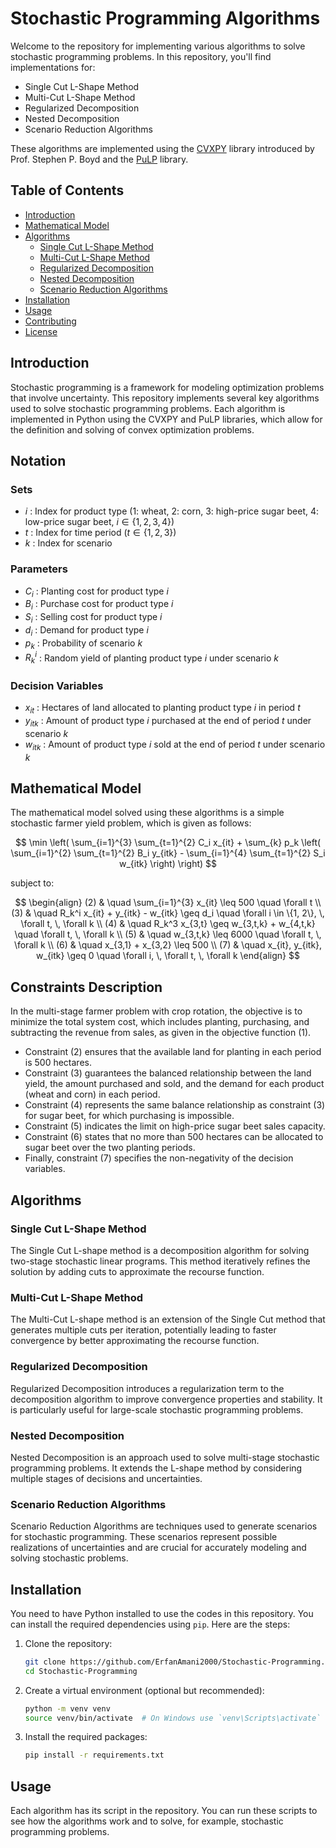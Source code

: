 # Stochastic Programming Algorithms

Welcome to the repository for implementing various algorithms to solve stochastic programming problems. In this repository, you'll find implementations for:

- Single Cut L-Shape Method
- Multi-Cut L-Shape Method
- Regularized Decomposition
- Nested Decomposition
- Scenario Reduction Algorithms

These algorithms are implemented using the [CVXPY](https://www.cvxpy.org/) library introduced by Prof. Stephen P. Boyd and the [PuLP](https://coin-or.github.io/pulp/) library.

## Table of Contents

- [Introduction](#introduction)
- [Mathematical Model](#mathematical-model)
- [Algorithms](#algorithms)
  - [Single Cut L-Shape Method](#single-cut-l-shape-method)
  - [Multi-Cut L-Shape Method](#multi-cut-l-shape-method)
  - [Regularized Decomposition](#regularized-decomposition)
  - [Nested Decomposition](#nested-decomposition)
  - [Scenario Reduction Algorithms](#scenario-reduction-algorithms)
- [Installation](#installation)
- [Usage](#usage)
- [Contributing](#contributing)
- [License](#license)

## Introduction

Stochastic programming is a framework for modeling optimization problems that involve uncertainty. This repository implements several key algorithms used to solve stochastic programming problems. Each algorithm is implemented in Python using the CVXPY and PuLP libraries, which allow for the definition and solving of convex optimization problems.

## Notation

### Sets
- $`i`$ : Index for product type (1: wheat, 2: corn, 3: high-price sugar beet, 4: low-price sugar beet, $`i \in \{1, 2, 3, 4\}`$)
- $`t`$ : Index for time period ($`t \in \{1, 2, 3\}`$)
- $`k`$ : Index for scenario

### Parameters
- $`C_i`$ : Planting cost for product type $`i`$
- $`B_i`$ : Purchase cost for product type $`i`$
- $`S_i`$ : Selling cost for product type $`i`$
- $`d_i`$ : Demand for product type $`i`$
- $`p_k`$ : Probability of scenario $`k`$
- $`R_k^i`$ : Random yield of planting product type $`i`$ under scenario $`k`$

### Decision Variables
- $`x_{it}`$ : Hectares of land allocated to planting product type $`i`$ in period $`t`$
- $`y_{itk}`$ : Amount of product type $`i`$ purchased at the end of period $`t`$ under scenario $`k`$
- $`w_{itk}`$ : Amount of product type $`i`$ sold at the end of period $`t`$ under scenario $`k`$

## Mathematical Model

The mathematical model solved using these algorithms is a simple stochastic farmer yield problem, which is given as follows:

$$
\min \left( \sum_{i=1}^{3} \sum_{t=1}^{2} C_i x_{it} + \sum_{k} p_k \left( \sum_{i=1}^{2} \sum_{t=1}^{2} B_i y_{itk} - \sum_{i=1}^{4} \sum_{t=1}^{2} S_i w_{itk} \right) \right)
$$

subject to:

$$
\begin{align}
(2) & \quad \sum_{i=1}^{3} x_{it} \leq 500 \quad \forall t \\
(3) & \quad R_k^i x_{it} + y_{itk} - w_{itk} \geq d_i \quad \forall i \in \{1, 2\}, \, \forall t, \, \forall k \\
(4) & \quad R_k^3 x_{3,t} \geq w_{3,t,k} + w_{4,t,k} \quad \forall t, \, \forall k \\
(5) & \quad w_{3,t,k} \leq 6000 \quad \forall t, \, \forall k \\
(6) & \quad x_{3,1} + x_{3,2} \leq 500 \\
(7) & \quad x_{it}, y_{itk}, w_{itk} \geq 0 \quad \forall i, \, \forall t, \, \forall k
\end{align}
$$

## Constraints Description

In the multi-stage farmer problem with crop rotation, the objective is to minimize the total system cost, which includes planting, purchasing, and subtracting the revenue from sales, as given in the objective function (1). 

- Constraint (2) ensures that the available land for planting in each period is 500 hectares.
- Constraint (3) guarantees the balanced relationship between the land yield, the amount purchased and sold, and the demand for each product (wheat and corn) in each period.
- Constraint (4) represents the same balance relationship as constraint (3) for sugar beet, for which purchasing is impossible.
- Constraint (5) indicates the limit on high-price sugar beet sales capacity.
- Constraint (6) states that no more than 500 hectares can be allocated to sugar beet over the two planting periods.
- Finally, constraint (7) specifies the non-negativity of the decision variables.

## Algorithms

### Single Cut L-Shape Method

The Single Cut L-shape method is a decomposition algorithm for solving two-stage stochastic linear programs. This method iteratively refines the solution by adding cuts to approximate the recourse function.

### Multi-Cut L-Shape Method

The Multi-Cut L-shape method is an extension of the Single Cut method that generates multiple cuts per iteration, potentially leading to faster convergence by better approximating the recourse function.

### Regularized Decomposition

Regularized Decomposition introduces a regularization term to the decomposition algorithm to improve convergence properties and stability. It is particularly useful for large-scale stochastic programming problems.

### Nested Decomposition

Nested Decomposition is an approach used to solve multi-stage stochastic programming problems. It extends the L-shape method by considering multiple stages of decisions and uncertainties.

### Scenario Reduction Algorithms

Scenario Reduction Algorithms are techniques used to generate scenarios for stochastic programming. These scenarios represent possible realizations of uncertainties and are crucial for accurately modeling and solving stochastic problems.

## Installation

You need to have Python installed to use the codes in this repository. You can install the required dependencies using `pip`. Here are the steps:

1. Clone the repository:
    ```bash
    git clone https://github.com/ErfanAmani2000/Stochastic-Programming.git
    cd Stochastic-Programming
    ```

2. Create a virtual environment (optional but recommended):
    ```bash
    python -m venv venv
    source venv/bin/activate  # On Windows use `venv\Scripts\activate`
    ```

3. Install the required packages:
    ```bash
    pip install -r requirements.txt
    ```

## Usage

Each algorithm has its script in the repository. You can run these scripts to see how the algorithms work and to solve, for example, stochastic programming problems.
